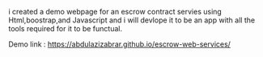 i created a demo webpage for an escrow contract servies using Html,boostrap,and Javascript and i will devlope it to be an app with all the tools required for it to be functual.



Demo link : https://abdulazizabrar.github.io/escrow-web-services/ 
